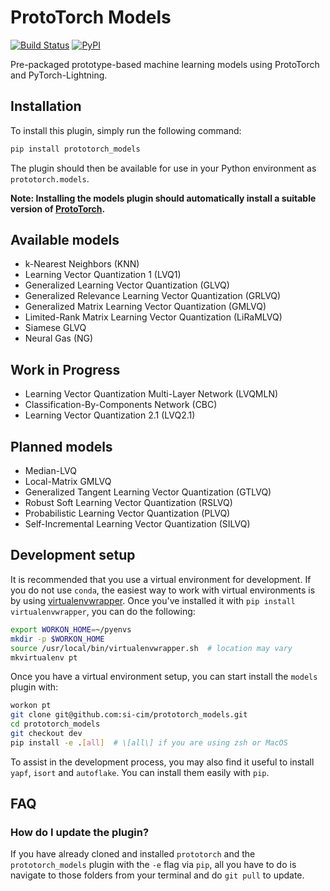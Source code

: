 # ProtoTorch Models

[![Build Status](https://travis-ci.org/si-cim/prototorch_models.svg?branch=main)](https://travis-ci.org/si-cim/prototorch_models)
[![PyPI](https://img.shields.io/pypi/v/prototorch_models)](https://pypi.org/project/prototorch_models/)

Pre-packaged prototype-based machine learning models using ProtoTorch and
PyTorch-Lightning.

## Installation

To install this plugin, simply run the following command:

```sh
pip install prototorch_models
```

The plugin should then be available for use in your Python environment as
`prototorch.models`.

**Note: Installing the models plugin should automatically install a suitable version of
[ProtoTorch](https://github.com/si-cim/prototorch).**

## Available models

- k-Nearest Neighbors (KNN)
- Learning Vector Quantization 1 (LVQ1)
- Generalized Learning Vector Quantization (GLVQ)
- Generalized Relevance Learning Vector Quantization (GRLVQ)
- Generalized Matrix Learning Vector Quantization (GMLVQ)
- Limited-Rank Matrix Learning Vector Quantization (LiRaMLVQ)
- Siamese GLVQ
- Neural Gas (NG)

## Work in Progress

- Learning Vector Quantization Multi-Layer Network (LVQMLN)
- Classification-By-Components Network (CBC)
- Learning Vector Quantization 2.1 (LVQ2.1)

## Planned models

- Median-LVQ
- Local-Matrix GMLVQ
- Generalized Tangent Learning Vector Quantization (GTLVQ)
- Robust Soft Learning Vector Quantization (RSLVQ)
- Probabilistic Learning Vector Quantization (PLVQ)
- Self-Incremental Learning Vector Quantization (SILVQ)

## Development setup

It is recommended that you use a virtual environment for development. If you do
not use `conda`, the easiest way to work with virtual environments is by using
[virtualenvwrapper](https://virtualenvwrapper.readthedocs.io/en/latest/). Once
you've installed it with `pip install virtualenvwrapper`, you can do the
following:

```sh
export WORKON_HOME=~/pyenvs
mkdir -p $WORKON_HOME
source /usr/local/bin/virtualenvwrapper.sh  # location may vary
mkvirtualenv pt
```

Once you have a virtual environment setup, you can start install the `models`
plugin with:

```sh
workon pt
git clone git@github.com:si-cim/prototorch_models.git
cd prototorch_models
git checkout dev
pip install -e .[all]  # \[all\] if you are using zsh or MacOS
```

To assist in the development process, you may also find it useful to install
`yapf`, `isort` and `autoflake`. You can install them easily with `pip`.

## FAQ

### How do I update the plugin?

If you have already cloned and installed `prototorch` and the
`prototorch_models` plugin with the `-e` flag via `pip`, all you have to do is
navigate to those folders from your terminal and do `git pull` to update.
